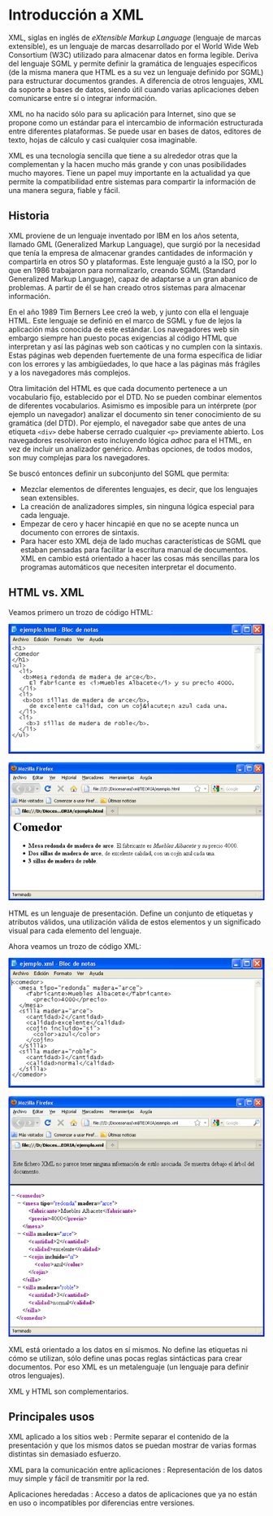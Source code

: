 # Introducción a XML  

XML, siglas en inglés de *eXtensible Markup Language* (lenguaje de marcas extensible), es un lenguaje de marcas desarrollado por el World Wide Web Consortium (W3C) utilizado para almacenar datos en forma legible. Deriva del lenguaje SGML y permite definir la gramática de lenguajes específicos (de la misma manera que HTML es a su vez un lenguaje definido por SGML) para estructurar documentos grandes. A diferencia de otros lenguajes, XML da soporte a bases de datos, siendo útil cuando varias aplicaciones deben comunicarse entre sí o integrar información.

XML no ha nacido sólo para su aplicación para Internet, sino que se propone como un estándar para el intercambio de información estructurada entre diferentes plataformas. Se puede usar en bases de datos, editores de texto, hojas de cálculo y casi cualquier cosa imaginable.

XML es una tecnología sencilla que tiene a su alrededor otras que la complementan y la hacen mucho más grande y con unas posibilidades mucho mayores. Tiene un papel muy importante en la actualidad ya que permite la compatibilidad entre sistemas para compartir la información de una manera segura, fiable y fácil.

## Historia  

XML proviene de un lenguaje inventado por IBM en los años setenta, llamado GML (Generalized Markup Language), que surgió por la necesidad que tenía la empresa de almacenar grandes cantidades de información y compartirla en otros SO y plataformas. Este lenguaje gustó a la ISO, por lo que en 1986 trabajaron para normalizarlo, creando SGML (Standard Generalized Markup Language), capaz de adaptarse a un gran abanico de problemas. A partir de él se han creado otros sistemas para almacenar información.

En el año 1989 Tim Berners Lee creó la web, y junto con ella el lenguaje HTML. Este lenguaje se definió en el marco de SGML y fue de lejos la aplicación más conocida de este estándar. Los navegadores web sin embargo siempre han puesto pocas exigencias al código HTML que interpretan y así las páginas web son caóticas y no cumplen con la sintaxis. Estas páginas web dependen fuertemente de una forma específica de lidiar con los errores y las ambigüedades, lo que hace a las páginas más frágiles y a los navegadores más complejos.

Otra limitación del HTML es que cada documento pertenece a un vocabulario fijo, establecido por el DTD. No se pueden combinar elementos de diferentes vocabularios. Asimismo es imposible para un intérprete (por ejemplo un navegador) analizar el documento sin tener conocimiento de su gramática (del DTD). Por ejemplo, el navegador sabe que antes de una etiqueta `<div>` debe haberse cerrado cualquier `<p>` previamente abierto. Los navegadores resolvieron esto incluyendo lógica *adhoc* para el HTML, en vez de incluir un analizador genérico. Ambas opciones, de todos modos, son muy complejas para los navegadores.

Se buscó entonces definir un subconjunto del SGML que permita:

- Mezclar elementos de diferentes lenguajes, es decir, que los lenguajes sean extensibles.
- La creación de analizadores simples, sin ninguna lógica especial para cada lenguaje.
- Empezar de cero y hacer hincapié en que no se acepte nunca un documento con errores de sintaxis.
- Para hacer esto XML deja de lado muchas características de SGML que estaban pensadas para facilitar la escritura manual de documentos. XML en cambio está orientado a hacer las cosas más sencillas para los programas automáticos que necesiten interpretar el documento.

## HTML vs. XML

Veamos primero un trozo de código HTML:  

![Fragmento de HTML](imagenes/PROGRAMACION_XML_html_3e8c014f.png)

![HTML interpretado por el navegador](imagenes/PROGRAMACION_XML_html_30efee4e.png)  

HTML es un lenguaje de presentación. Define un conjunto de etiquetas y atributos válidos, una utilización válida de estos elementos y un significado visual para cada elemento del lenguaje.

Ahora veamos un trozo de código XML:  

![Fragmento de XML](imagenes/PROGRAMACION_XML_html_m7b472e49.png)

![XML cargado en un navegador, sin hoja de estilos](imagenes/PROGRAMACION_XML_html_m451e59f8.png)

XML está orientado a los datos en sí mismos. No define las etiquetas ni cómo se utilizan, sólo define unas pocas reglas sintácticas para crear documentos. Por eso XML es un metalenguaje (un lenguaje para definir otros lenguajes).

XML y HTML son complementarios.

## Principales usos  

XML aplicado a los sitios web
: Permite separar el contenido de la presentación y que los mismos datos se puedan mostrar de varias formas distintas sin demasiado esfuerzo.

XML para la comunicación entre aplicaciones
: Representación de los datos muy simple y fácil de transmitir por la red.

Aplicaciones heredadas
: Acceso a datos de aplicaciones que ya no están en uso o incompatibles por diferencias entre versiones.

